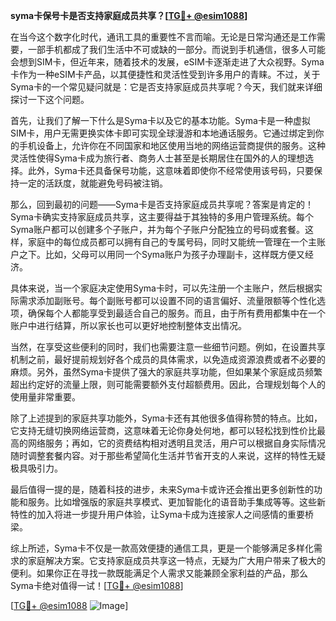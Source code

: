 **syma卡保号卡是否支持家庭成员共享？[[TG💪+ @esim1088](https://t.me/s/esim1088)]**

在当今这个数字化时代，通讯工具的重要性不言而喻。无论是日常沟通还是工作需要，一部手机都成了我们生活中不可或缺的一部分。而说到手机通信，很多人可能会想到SIM卡，但近年来，随着技术的发展，eSIM卡逐渐走进了大众视野。Syma卡作为一种eSIM卡产品，以其便捷性和灵活性受到许多用户的青睐。不过，关于Syma卡的一个常见疑问就是：它是否支持家庭成员共享呢？今天，我们就来详细探讨一下这个问题。

首先，让我们了解一下什么是Syma卡以及它的基本功能。Syma卡是一种虚拟SIM卡，用户无需更换实体卡即可实现全球漫游和本地通话服务。它通过绑定到你的手机设备上，允许你在不同国家和地区使用当地的网络运营商提供的服务。这种灵活性使得Syma卡成为旅行者、商务人士甚至是长期居住在国外的人的理想选择。此外，Syma卡还具备保号功能，这意味着即使你不经常使用该号码，只要保持一定的活跃度，就能避免号码被注销。

那么，回到最初的问题——Syma卡是否支持家庭成员共享呢？答案是肯定的！Syma卡确实支持家庭成员共享，这主要得益于其独特的多用户管理系统。每个Syma账户都可以创建多个子账户，并为每个子账户分配独立的号码或套餐。这样，家庭中的每位成员都可以拥有自己的专属号码，同时又能统一管理在一个主账户之下。比如，父母可以用同一个Syma账户为孩子办理副卡，这样既方便又经济。

具体来说，当一个家庭决定使用Syma卡时，可以先注册一个主账户，然后根据实际需求添加副账号。每个副账号都可以设置不同的语言偏好、流量限额等个性化选项，确保每个人都能享受到最适合自己的服务。而且，由于所有费用都集中在一个账户中进行结算，所以家长也可以更好地控制整体支出情况。

当然，在享受这些便利的同时，我们也需要注意一些细节问题。例如，在设置共享机制之前，最好提前规划好各个成员的具体需求，以免造成资源浪费或者不必要的麻烦。另外，虽然Syma卡提供了强大的家庭共享功能，但如果某个家庭成员频繁超出约定好的流量上限，则可能需要额外支付超额费用。因此，合理规划每个人的使用量非常重要。

除了上述提到的家庭共享功能外，Syma卡还有其他很多值得称赞的特点。比如，它支持无缝切换网络运营商，这意味着无论你身处何地，都可以轻松找到性价比最高的网络服务；再如，它的资费结构相对透明且灵活，用户可以根据自身实际情况随时调整套餐内容。对于那些希望简化生活并节省开支的人来说，这样的特性无疑极具吸引力。

最后值得一提的是，随着科技的进步，未来Syma卡或许还会推出更多创新性的功能和服务。比如增强版的家庭共享模式、更加智能化的语音助手集成等等。这些新特性的加入将进一步提升用户体验，让Syma卡成为连接家人之间感情的重要桥梁。

综上所述，Syma卡不仅是一款高效便捷的通信工具，更是一个能够满足多样化需求的家庭解决方案。它支持家庭成员共享这一特点，无疑为广大用户带来了极大的便利。如果你正在寻找一款既能满足个人需求又能兼顾全家利益的产品，那么Syma卡绝对值得一试！[[TG💪+ @esim1088](https://t.me/s/esim1088)]

[[TG💪+ @esim1088](https://t.me/s/esim1088) ![Image](https://i.postimg.cc/4NQfJmqS/Snipaste-2025-05-13-00-14-12.png)]